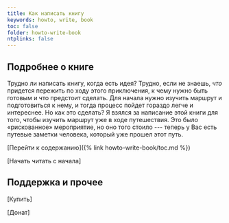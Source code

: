 ```yaml
---
title: Как написать книгу
keywords: howto, write, book
toc: false
folder: howto-write-book
ntplinks: false
---
```


## Подробнее о книге

Трудно ли написать книгу, когда есть идея?  Трудно, если не знаешь,
*что* придется пережить по ходу этого приключения, к чему нужно быть
готовым и что предстоит сделать.  Для начала нужно изучить маршрут и
подготовиться к нему, и тогда процесс пойдет гораздо легче и
интереснее.  Но как это сделать?  Я взялся за написание этой книги для
того, чтобы изучить маршрут уже в ходе путешествия.  Это было
«рискованное» мероприятие, но оно того стоило --- теперь у Вас есть
путевые заметки человека, который уже прошел этот путь.

[Перейти к содержанию]({% link howto-write-book/toc.md %})

[Начать читать с начала]

## Поддержка и прочее

[Купить]

[Донат]
